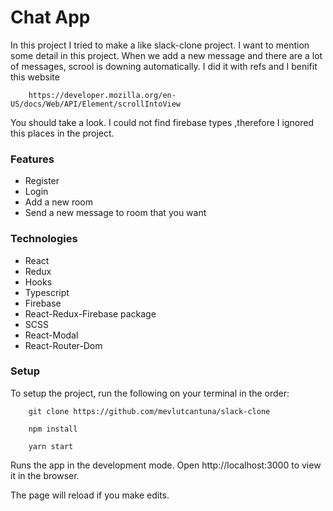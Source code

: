 # Chat App

In this project I tried to make a like slack-clone project. I want to mention some detail in this project. When we add a new message and there are a lot of messages, scrool is downing automatically. I did it with refs and I benifit this website 
```
    https://developer.mozilla.org/en-US/docs/Web/API/Element/scrollIntoView
```  
You should take a look. I could not find firebase types ,therefore I ignored this places in the project. 

### Features

- Register
- Login  
- Add a new room
- Send a new message to room that you want

### Technologies

- React
- Redux
- Hooks
- Typescript
- Firebase
- React-Redux-Firebase package
- SCSS
- React-Modal
- React-Router-Dom

### Setup

To setup the project, run the following on your terminal in the order:

```
    git clone https://github.com/mevlutcantuna/slack-clone
```

```
    npm install
```

```
    yarn start
```

Runs the app in the development mode. Open http://localhost:3000 to view it in the browser.

The page will reload if you make edits.
